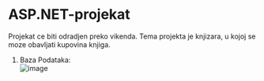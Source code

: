 # ASP.NET-projekat
Projekat ce biti odradjen preko vikenda.
Tema projekta je knjizara, u kojoj se moze obavljati kupovina knjiga.</br>
1. Baza Podataka:</br>
![image](https://github.com/AlexB96-git/ASP.NET-projekat/assets/112824193/ca4d5698-53b6-4252-9d08-8f4c2f52f3d8)


